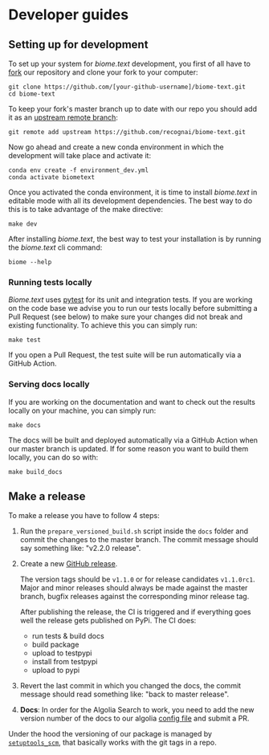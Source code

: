 # Developer guides

## Setting up for development
To set up your system for *biome.text* development, you first of all have to [fork](https://guides.github.com/activities/forking/)
our repository and clone your fork to your computer:

````shell script
git clone https://github.com/[your-github-username]/biome-text.git
cd biome-text
````

To keep your fork's master branch up to date with our repo you should add it as an [upstream remote branch](https://dev.to/louhayes3/git-add-an-upstream-to-a-forked-repo-1mik):

````shell script
git remote add upstream https://github.com/recognai/biome-text.git
````

Now go ahead and create a new conda environment in which the development will take place and activate it:

````shell script
conda env create -f environment_dev.yml
conda activate biometext
````

Once you activated the conda environment, it is time to install *biome.text* in editable mode with all its development dependencies.
The best way to do this is to take advantage of the make directive:

````shell script
make dev
````

After installing *biome.text*, the best way to test your installation is by running the *biome.text* cli command:

```shell script
biome --help
```

### Running tests locally

*Biome.text* uses [pytest](https://docs.pytest.org/en/latest/) for its unit and integration tests.
If you are working on the code base we advise you to run our tests locally before submitting a Pull Request (see below) to make sure your changes did not break and existing functionality.
To achieve this you can simply run:

````shell script
make test
````

If you open a Pull Request, the test suite will be run automatically via a GitHub Action.

### Serving docs locally

If you are working on the documentation and want to check out the results locally on your machine, you can simply run:

````shell script
make docs
````

The docs will be built and deployed automatically via a GitHub Action when our master branch is updated.
If for some reason you want to build them locally, you can do so with:

````shell script
make build_docs
````

## Make a release

To make a release you have to follow 4 steps:

1. Run the `prepare_versioned_build.sh` script inside the `docs` folder and commit the changes to the master branch.
The commit message should say something like: "v2.2.0 release".

2. Create a new [GitHub release](https://docs.github.com/en/free-pro-team@latest/github/administering-a-repository/managing-releases-in-a-repository#creating-a-release).

    The version tags should be `v1.1.0` or for release candidates `v1.1.0rc1`.
    Major and minor releases should always be made against the master branch, bugfix releases against the corresponding minor release tag.

    After publishing the release, the CI is triggered and if everything goes well the release gets published on PyPi.
    The CI does:
    - run tests & build docs
    - build package
    - upload to testpypi
    - install from testpypi
    - upload to pypi

3. Revert the last commit in which you changed the docs, the commit message should read something like:
"back to master release".

4. **Docs**: In order for the Algolia Search to work, you need to add the new version number of the docs to our
algolia [config file](https://github.com/algolia/docsearch-configs/blob/master/configs/recogn_biome-text.json) and submit a PR.


Under the hood the versioning of our package is managed by [`setuptools_scm`](https://github.com/pypa/setuptools_scm),
that basically works with the git tags in a repo.
